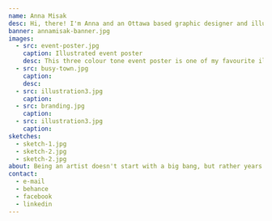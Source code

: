 ```yaml
---
name: Anna Misak
desc: Hi, there! I'm Anna and an Ottawa based graphic designer and illustrator. Scroll down to view my portfolio where you can explore the works I have created for various projects and for fun.
banner: annamisak-banner.jpg
images:
  - src: event-poster.jpg
    caption: Illustrated event poster
    desc: This three colour tone event poster is one of my favourite illustration. I love how the colours works well together and the detailed illustration gives a great edge to the visual piece.
  - src: busy-town.jpg
    caption:
    desc:
  - src: illustration3.jpg
    caption:
  - src: branding.jpg
    caption:
  - src: illustration3.jpg
    caption:
sketches:
  - sketch-1.jpg
  - sketch-2.jpg
  - sketch-2.jpg
about: Being an artist doesn't start with a big bang, but rather years of self exploring of who you really are and what you want to do. I recognized I’ve had the foundation of being a visual designer. After getting accepted in college for graphic design, I discovered that I’m a designer and illustrator with an eye for detail... (more to add)
contact:
  - e-mail
  - behance
  - facebook
  - linkedin
---
```

